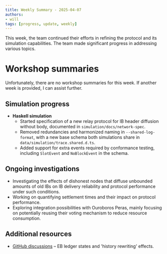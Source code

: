 ```yaml
---
title: Weekly Summary - 2025-04-07
authors:
- will
tags: [progress, update, weekly]
---
```


This week, the team continued their efforts in refining the protocol and its simulation capabilities. The team made significant progress in addressing various topics.

# Workshop summaries

Unfortunately, there are no workshop summaries for this week. If another week is provided, I can assist further.

## Simulation progress

- **Haskell simulation**
  - Started specification of a new relay protocol for IB header diffusion without body, documented in `simulation/docs/network-spec`.
  - Removed redundancies and harmonized naming in `--shared-log-format`, with a new base schema both simulations share in `data/simulation/trace.shared.d.ts`.
  - Added support for extra events required by conformance testing, including `SlotEvent` and `NoBlockEvent` in the schema.

## Ongoing investigations

- Investigating the effects of dishonest nodes that diffuse unbounded amounts of old IBs on IB delivery reliability and protocol performance under such conditions.
- Working on quantifying settlement times and their impact on protocol performance.
- Exploring integration possibilities with Ouroboros Peras, mainly focusing on potentially reusing their voting mechanism to reduce resource consumption.

## Additional resources

- [GitHub discussions](https://github.com/input-output-hk/ouroboros-leios/discussions/243) – EB ledger states and 'history rewriting' effects.
